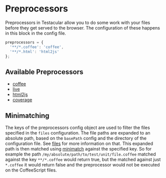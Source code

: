 # Preprocessors

Preprocessors in Testacular allow you to do some work with your files before
they get served to the browser. The configuration of these happens in this block
in the config file.

```javascript
preprocessors = {
  '**/*.coffee': 'coffee',
  '**/*.html': 'html2js'
};
```

## Available Preprocessors
- [coffee](https://github.com/testacular/testacular/blob/v0.5.8/lib/preprocessors/Coffee.js)
- [live](https://github.com/testacular/testacular/blob/v0.5.8/lib/preprocessors/Live.js)
- [html2js](https://github.com/testacular/testacular/blob/v0.5.8/lib/preprocessors/Html2js.js)
- [coverage](https://github.com/testacular/testacular/blob/v0.5.8/lib/preprocessors/Coverage.js)


## Minimatching
The keys of the preprocessors config object are used to filter the files specified in
the `files` configuration. The file paths are expanded to an absolute path, based on
the `basePath` config and the directory of the configuration file. See [files](files.html) for more
information on that.
This expanded path is then matched using [minimatch](https://github.com/isaacs/minimatch)
against the specified key.
So for example the path `/my/absolute/path/to/test/unit/file.coffee` matched against
the key `**/*.coffee` would return true, but the matched against just `*.coffee` it would
return false and the preprocessor would not be executed on the CoffeeScript files.
